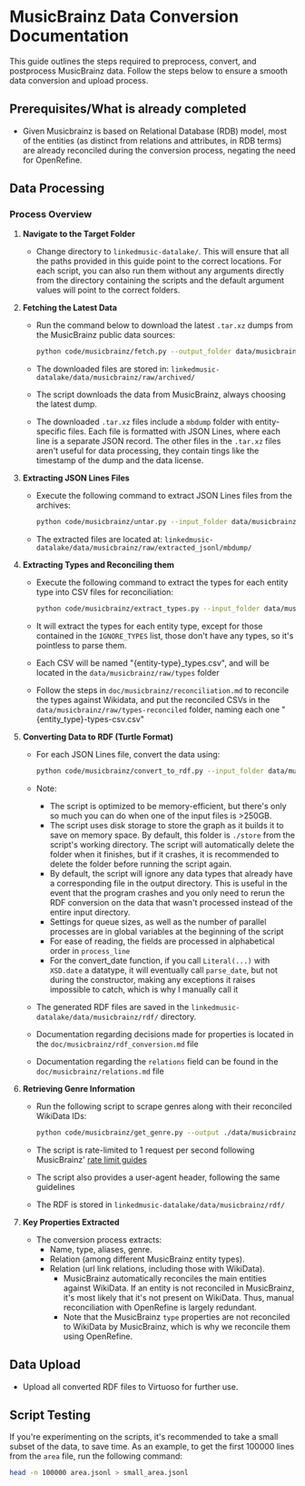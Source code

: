 # MusicBrainz Data Conversion Documentation

This guide outlines the steps required to preprocess, convert, and postprocess MusicBrainz data. Follow the steps below to ensure a smooth data conversion and upload process.

## Prerequisites/What is already completed

- Given Musicbrainz is based on Relational Database (RDB) model, most of the entities (as distinct from relations and attributes, in RDB terms) are already reconciled during the conversion process, negating the need for OpenRefine.

## Data Processing

### Process Overview

1. **Navigate to the Target Folder**
    - Change directory to `linkedmusic-datalake/`. This will ensure that all the paths provided in this guide point to the correct locations. For each script, you can also run them without any arguments directly from the directory containing the scripts and the default argument values will point to the correct folders.

2. **Fetching the Latest Data**
    - Run the command below to download the latest `.tar.xz` dumps from the MusicBrainz public data sources:

        ```bash
        python code/musicbrainz/fetch.py --output_folder data/musicbrainz/raw/archived
        ```

    - The downloaded files are stored in:
        `linkedmusic-datalake/data/musicbrainz/raw/archived/`
    - The script downloads the data from MusicBrainz, always choosing the latest dump.
    - The downloaded `.tar.xz` files include a `mbdump` folder with entity-specific files. Each file is formatted with JSON Lines, where each line is a separate JSON record. The other files in the `.tar.xz` files aren't useful for data processing, they contain tings like the timestamp of the dump and the data license.

3. **Extracting JSON Lines Files**
    - Execute the following command to extract JSON Lines files from the archives:

        ```bash
        python code/musicbrainz/untar.py --input_folder data/musicbrainz/raw/archived --output_folder data/musicbrainz/raw/extracted_jsonl
        ```

    - The extracted files are located at:
        `linkedmusic-datalake/data/musicbrainz/raw/extracted_jsonl/mbdump/`

4. **Extracting Types and Reconciling them**
    - Execute the following command to extract the types for each entity type into CSV files for reconciliation:

        ```bash
        python code/musicbrainz/extract_types.py --input_folder data/musicbrainz/raw/extracted_jsonl/mbdump --output_folder data/musicbrainz/raw/types
        ```

    - It will extract the types for each entity type, except for those contained in the `IGNORE_TYPES` list, those don't have any types, so it's pointless to parse them.
    - Each CSV will be named "{entity-type}_types.csv", and will be located in the `data/musicbrainz/raw/types` folder
    - Follow the steps in `doc/musicbrainz/reconciliation.md` to reconcile the types against Wikidata, and put the reconciled CSVs in the `data/musicbrainz/raw/types-reconciled` folder, naming each one "{entity_type}-types-csv.csv"

5. **Converting Data to RDF (Turtle Format)**
    - For each JSON Lines file, convert the data using:

        ```bash
        python code/musicbrainz/convert_to_rdf.py --input_folder data/musicbrainz/raw/extracted_jsonl/mbdump/ --type_folder data/musicbrainz/raw/types_reconciled --output_folder data/musicbrainz/rdf/
        ```

    - Note:
        - The script is optimized to be memory-efficient, but there's only so much you can do when one of the input files is >250GB.
        - The script uses disk storage to store the graph as it builds it to save on memory space. By default, this folder is `./store` from the script's working directory. The script will automatically delete the folder when it finishes, but if it crashes, it is recommended to delete the folder before running the script again.
        - By default, the script will ignore any data types that already have a corresponding file in the output directory. This is useful in the event that the program crashes and you only need to rerun the RDF conversion on the data that wasn't processed instead of the entire input directory.
        - Settings for queue sizes, as well as the number of parallel processes are in global variables at the beginning of the script
        - For ease of reading, the fields are processed in alphabetical order in `process_line`
        - For the convert_date function, if you call `Literal(...)` with `XSD.date` a datatype, it will eventually call `parse_date`, but not during the constructor, making any exceptions it raises impossible to catch, which is why I manually call it
    - The generated RDF files are saved in the `linkedmusic-datalake/data/musicbrainz/rdf/` directory.
    - Documentation regarding decisions made for properties is located in the `doc/musicbrainz/rdf_conversion.md` file
    - Documentation regarding the `relations` field can be found in the `doc/musicbrainz/relations.md` file

6. **Retrieving Genre Information**
    - Run the following script to scrape genres along with their reconciled WikiData IDs:

        ```bash
        python code/musicbrainz/get_genre.py --output ./data/musicbrainz/rdf/
        ```

    - The script is rate-limited to 1 request per second following MusicBrainz' [rate limit guides](https://musicbrainz.org/doc/MusicBrainz_API/Rate_Limiting#How_throttling_works)
    - The script also provides a user-agent header, following the same guidelines
    - The RDF is stored in `linkedmusic-datalake/data/musicbrainz/rdf/`

7. **Key Properties Extracted**
    - The conversion process extracts:
        - Name, type, aliases, genre.
        - Relation (among different MusicBrainz entity types).
        - Relation (url link relations, including those with WikiData).
            - MusicBrainz automatically reconciles the main entities against WikiData. If an entity is not reconciled in MusicBrainz, it's most likely that it's not present on WikiData. Thus, manual reconciliation with OpenRefine is largely redundant.
            - Note that the MusicBrainz `type` properties are not reconciled to WikiData by MusicBrainz, which is why we reconcile them using OpenRefine.

## Data Upload

- Upload all converted RDF files to Virtuoso for further use.

## Script Testing

If you're experimenting on the scripts, it's recommended to take a small subset of the data, to save time. As an example, to get the first 100000 lines from the `area` file, run the following command:

```bash
head -n 100000 area.jsonl > small_area.jsonl
```
